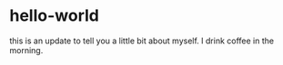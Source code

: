 # hello-world
this is an update to tell you a little bit about myself.
I drink coffee in the morning.
